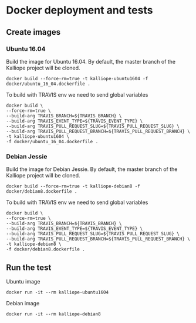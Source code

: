 # Docker deployment and tests

## Create images

### Ubuntu 16.04
Build the image for Ubuntu 16.04. By default, the master branch of the Kalliope project will be cloned.
```
docker build --force-rm=true -t kalliope-ubuntu1604 -f docker/ubuntu_16_04.dockerfile .
```

To build with TRAVIS env we need to send global variables
```
docker build \
--force-rm=true \
--build-arg TRAVIS_BRANCH=${TRAVIS_BRANCH} \
--build-arg TRAVIS_EVENT_TYPE=${TRAVIS_EVENT_TYPE} \
--build-arg TRAVIS_PULL_REQUEST_SLUG=${TRAVIS_PULL_REQUEST_SLUG} \
--build-arg TRAVIS_PULL_REQUEST_BRANCH=${TRAVIS_PULL_REQUEST_BRANCH} \
-t kalliope-ubuntu1604 \
-f docker/ubuntu_16_04.dockerfile .
```

### Debian Jessie
Build the image for Debian Jessie. By default, the master branch of the Kalliope project will be cloned.
```
docker build --force-rm=true -t kalliope-debian8 -f docker/debian8.dockerfile .
```

To build with TRAVIS env we need to send global variables
```
docker build \
--force-rm=true \
--build-arg TRAVIS_BRANCH=${TRAVIS_BRANCH} \
--build-arg TRAVIS_EVENT_TYPE=${TRAVIS_EVENT_TYPE} \
--build-arg TRAVIS_PULL_REQUEST_SLUG=${TRAVIS_PULL_REQUEST_SLUG} \
--build-arg TRAVIS_PULL_REQUEST_BRANCH=${TRAVIS_PULL_REQUEST_BRANCH} \
-t kalliope-debian8 \
-f docker/debian8.dockerfile .
```

## Run the test

Ubuntu image
```
docker run -it --rm kalliope-ubuntu1604
```

Debian image
```
docker run -it --rm kalliope-debian8
```
